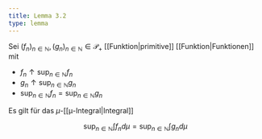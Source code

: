 ```yaml
---
title: Lemma 3.2
type: lemma
---
```


Sei $(f_n)_{n \in \mathbb{N}}, (g_n)_{n \in \mathbb{N}} \in \mathcal{P}_+$ [[Funktion|primitive]] [[Funktion|Funktionen]]  mit
- $f_n \uparrow \sup_{n \in \mathbb{N}} f_n$
- $g_n \uparrow \sup_{n \in \mathbb{N}} g_n$
- $\sup_{n \in \mathbb{N}} f_n = \sup_{n \in \mathbb{N}} g_n$

Es gilt für das $\mu$-[[μ-Integral|Integral]]

$$
	\sup_{n \in \mathbb{N}} \int f_n d\mu = \sup_{n \in \mathbb{N}} \int g_n d\mu
$$